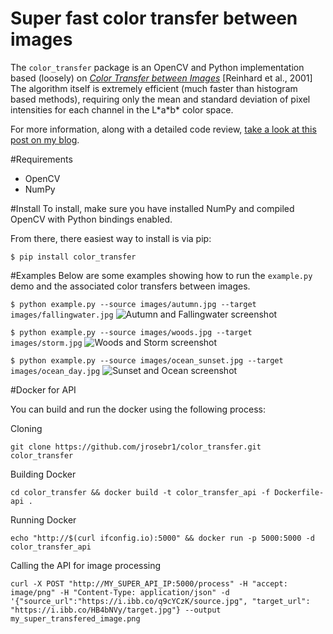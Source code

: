 Super fast color transfer between images
==============

The <code>color_transfer</code> package is an OpenCV and Python implementation based (loosely) on [*Color Transfer between Images*](http://www.thegooch.org/Publications/PDFs/ColorTransfer.pdf) [Reinhard et al., 2001] The algorithm itself is extremely efficient (much faster than histogram based methods), requiring only the mean and standard deviation of pixel intensities for each channel in the L\*a\*b\* color space.

For more information, along with a detailed code review, [take a look at this post on my blog](http://www.pyimagesearch.com/2014/06/30/super-fast-color-transfer-images/).

#Requirements
- OpenCV
- NumPy

#Install
To install, make sure you have installed NumPy and compiled OpenCV with Python bindings enabled.

From there, there easiest way to install is via pip:

<code>$ pip install color_transfer</code>

#Examples
Below are some examples showing how to run the <code>example.py</code> demo and the associated color transfers between images.

<code>$ python example.py --source images/autumn.jpg --target images/fallingwater.jpg</code>
![Autumn and Fallingwater screenshot](docs/images/autumn_fallingwater.png?raw=true)

<code>$ python example.py --source images/woods.jpg --target images/storm.jpg</code>
![Woods and Storm screenshot](docs/images/woods_storm.png?raw=true)

<code>$ python example.py --source images/ocean_sunset.jpg --target images/ocean_day.jpg</code>
![Sunset and Ocean screenshot](docs/images/sunset_ocean.png?raw=true)

#Docker for API

You can build and run the docker using the following process:

Cloning
```console
git clone https://github.com/jrosebr1/color_transfer.git color_transfer
```

Building Docker
```console
cd color_transfer && docker build -t color_transfer_api -f Dockerfile-api .
```

Running Docker
```console
echo "http://$(curl ifconfig.io):5000" && docker run -p 5000:5000 -d color_transfer_api
```

Calling the API for image processing
```console
curl -X POST "http://MY_SUPER_API_IP:5000/process" -H "accept: image/png" -H "Content-Type: application/json" -d '{"source_url":"https://i.ibb.co/q9cYCzK/source.jpg", "target_url": "https://i.ibb.co/HB4bNVy/target.jpg"} --output my_super_transfered_image.png
```
